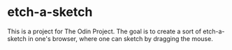 # etch-a-sketch

This is a project for The Odin Project. The goal is to create a sort of etch-a-sketch in one's browser, where one can sketch by dragging the mouse.